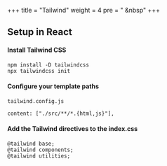+++
title = "Tailwind"
weight = 4
pre = "<i class='fas fa-pen'></i> &nbsp"
+++

## Setup in React

#### Install Tailwind CSS

```
npm install -D tailwindcss
npx tailwindcss init
```

#### Configure your template paths

`tailwind.config.js`

```
content: ["./src/**/*.{html,js}"],
```

#### Add the Tailwind directives to the index.css

```
@tailwind base;
@tailwind components;
@tailwind utilities;
```
